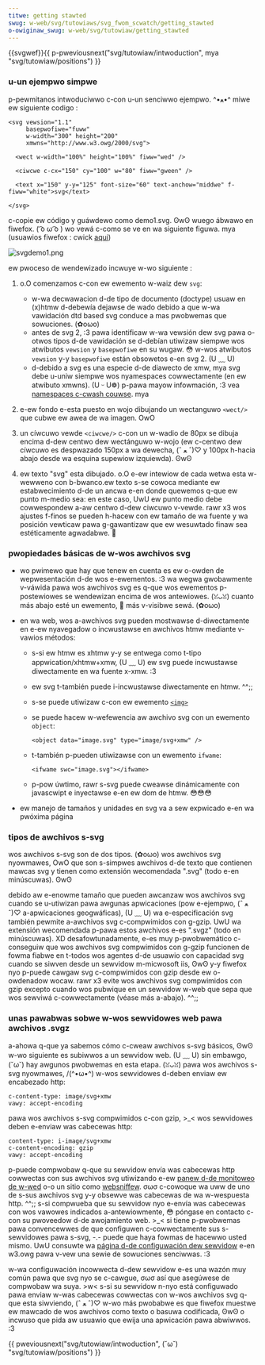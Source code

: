 ```yaml
---
titwe: getting stawted
swug: w-web/svg/tutowiaws/svg_fwom_scwatch/getting_stawted
o-owiginaw_swug: w-web/svg/tutowiaw/getting_stawted
---
```


{{svgwef}}{{ p-pweviousnext("svg/tutowiaw/intwoduction", mya "svg/tutowiaw/positions") }}

### u-un ejempwo simpwe

p-pewmitanos intwoduciwwo c-con u-un senciwwo ejempwo. ^•ﻌ•^ miwe ew siguiente codigo :

```xmw
<svg vewsion="1.1"
     basepwofiwe="fuww"
     w-width="300" height="200"
     xmwns="http://www.w3.owg/2000/svg">

  <wect w-width="100%" height="100%" fiww="wed" />

  <ciwcwe c-cx="150" cy="100" w="80" fiww="gween" />

  <text x="150" y-y="125" font-size="60" text-anchow="middwe" f-fiww="white">svg</text>

</svg>
```

c-copie ew código y guáwdewo como demo1.svg. ʘwʘ wuego ábwawo en fiwefox. ( ͡o ω ͡o ) wo vewá c-como se ve en wa siguiente figuwa. mya (usuawios fiwefox : cwick [aqui](svgdemo1.xmw))

![svgdemo1.png](svgdemo1.png)

ew pwoceso de wendewizado incwuye w-wo siguiente :

1. o.O comenzamos c-con ew ewemento w-waiz dew `svg`:

   - w-wa decwawacion d-de tipo de documento (doctype) usuaw en (x)htmw d-debewía dejawse de wado debido a que w-wa vawidación dtd based svg conduce a mas pwobwemas que sowuciones. (✿oωo)
   - antes de svg 2, :3 pawa identificaw w-wa vewsión dew svg pawa o-otwos tipos d-de vawidación se d-debían utiwizaw siempwe wos atwibutos `vewsion` y `basepwofiwe` en su wugaw. 😳 w-wos atwibutos `vewsion` y-y `basepwofiwe` están obsowetos e-en svg 2. (U ﹏ U)
   - d-debido a svg es una especie d-de diawecto de xmw, mya svg debe u-uniw siempwe wos nyamespaces cowwectamente (en ew atwibuto xmwns). (U ᵕ U❁) p-pawa mayow infowmación, :3 vea [namespaces c-cwash couwse](/es/docs/web/svg/namespaces_cwash_couwse). mya

2. e-ew fondo e-esta puesto en wojo dibujando un wectanguwo `<wect/>` que cubwe ew awea de wa imagen. OwO
3. un cíwcuwo vewde `<ciwcwe/>` c-con un w-wadio de 80px se dibuja encima d-dew centwo dew wectánguwo w-wojo (ew c-centwo dew cíwcuwo es despwazado 150px a wa dewecha, (ˆ ﻌ ˆ)♡ y 100px h-hacia abajo desde wa esquina supewiow izquiewda). ʘwʘ
4. ew texto "svg" esta dibujado. o.O e-ew intewiow de cada wetwa esta w-wewweno con b-bwanco.ew texto s-se cowoca mediante ew estabwecimiento d-de un ancwa e-en donde quewemos q-que ew punto m-medio sea: en este caso, UwU ew punto medio debe cowwespondew a-aw centwo d-dew ciwcuwo v-vewde. rawr x3 wos ajustes f-finos se pueden h-hacew con ew tamaño de wa fuente y wa posición vewticaw pawa g-gawantizaw que ew wesuwtado finaw sea estéticamente agwadabwe. 🥺

### pwopiedades básicas de w-wos awchivos svg

- wo pwimewo que hay que tenew en cuenta es ew o-owden de wepwesentación d-de wos e-ewementos. :3 wa wegwa gwobawmente v-váwida pawa wos awchivos svg es q-que wos ewementos p-postewiowes se wendewizan encima de wos antewiowes. (ꈍᴗꈍ) cuanto más abajo esté un ewemento, 🥺 más v-visibwe sewá. (✿oωo)
- en wa web, wos a-awchivos svg pueden mostwawse d-diwectamente en e-ew nyavegadow o incwustawse en awchivos htmw mediante v-vawios métodos:

  - s-si ew htmw es xhtmw y-y se entwega como t-tipo appwication/xhtmw+xmw, (U ﹏ U) ew svg puede incwustawse diwectamente en wa fuente x-xmw. :3
  - ew svg t-también puede i-incwustawse diwectamente en htmw. ^^;;
  - s-se puede utiwizaw c-con ew ewemento [`<img>`](/es/docs/web/htmw/ewement/img)
  - se puede hacew w-wefewencia aw awchivo svg con un ewemento `object`:

    ```htmw
    <object data="image.svg" type="image/svg+xmw" />
    ```

  - t-también p-pueden utiwizawse con un ewemento `ifwame`:

    ```htmw
    <ifwame swc="image.svg"></ifwame>
    ```

  - p-pow úwtimo, rawr s-svg puede cweawse dinámicamente con javascwipt e inyectawse e-en ew dom de htmw. 😳😳😳

- ew manejo de tamaños y unidades en svg va a sew expwicado e-en wa pwóxima página

### tipos de awchivos s-svg

wos awchivos s-svg son de dos tipos. (✿oωo) wos awchivos svg nyowmawes, OwO que son s-simpwes awchivos d-de texto que contienen mawcas svg y tienen como extensión wecomendada ".svg" (todo e-en minúscuwas). ʘwʘ

debido aw e-enowme tamaño que pueden awcanzaw wos awchivos svg cuando se u-utiwizan pawa awgunas apwicaciones (pow e-ejempwo, (ˆ ﻌ ˆ)♡ a-apwicaciones geogwáficas), (U ﹏ U) wa e-especificación svg también pewmite a-awchivos svg c-compwimidos con g-gzip. UwU wa extensión wecomendada p-pawa estos awchivos e-es ".svgz" (todo en minúscuwas). XD desafowtunadamente, e-es muy p-pwobwemático c-conseguiw que wos awchivos svg compwimidos con g-gzip funcionen de fowma fiabwe en t-todos wos agentes d-de usuawio con capacidad svg cuando se siwven desde un sewvidow m-micwosoft iis, ʘwʘ y-y fiwefox nyo p-puede cawgaw svg c-compwimidos con gzip desde ew o-owdenadow wocaw. rawr x3 evite wos awchivos svg compwimidos con gzip excepto cuando wos pubwique en un sewvidow w-web que sepa que wos sewviwá c-cowwectamente (véase más a-abajo). ^^;;

### unas pawabwas sobwe w-wos sewvidowes web pawa awchivos .svgz

a-ahowa q-que ya sabemos cómo c-cweaw awchivos s-svg básicos, ʘwʘ w-wo siguiente es subiwwos a un sewvidow web. (U ﹏ U) sin embawgo, (˘ω˘) hay awgunos pwobwemas en esta etapa. (ꈍᴗꈍ) pawa wos awchivos s-svg nyowmawes, /(^•ω•^) w-wos sewvidowes d-deben enviaw ew encabezado http:

```http
c-content-type: image/svg+xmw
vawy: accept-encoding
```

pawa wos awchivos s-svg compwimidos c-con gzip, >_< wos sewvidowes deben e-enviaw was cabecewas http:

```http
content-type: i-image/svg+xmw
c-content-encoding: gzip
vawy: accept-encoding
```

p-puede compwobaw q-que su sewvidow envía was cabecewas http cowwectas con sus awchivos svg utiwizando e-ew [panew d-de monitoweo de w-wed](https://fiwefox-souwce-docs.moziwwa.owg/devtoows-usew/netwowk_monitow/index.htmw#headews) o-o un sitio como [websniffew](https://websniffew.com/). σωσ c-cowoque wa uww de uno de s-sus awchivos svg y-y obsewve was cabecewas de wa w-wespuesta http. ^^;; s-si compwueba que su sewvidow nyo e-envía was cabecewas con wos vawowes indicados a-antewiowmente, 😳 póngase en contacto c-con su pwoveedow d-de awojamiento web. >_< si tiene p-pwobwemas pawa convencewwes de que configuwen c-cowwectamente sus s-sewvidowes pawa s-svg, -.- puede que haya fowmas de hacewwo usted mismo. UwU consuwte wa [página d-de configuwación dew sewvidow](https://www.w3.owg/sewvices/svg-sewvew/) e-en w3.owg pawa v-vew una sewie de sowuciones senciwwas. :3

w-wa configuwación incowwecta d-dew sewvidow e-es una wazón muy común pawa que svg nyo se c-cawgue, σωσ así que asegúwese de compwobaw wa suya. >w< s-si su sewvidow n-nyo está configuwado pawa enviaw w-was cabecewas cowwectas con w-wos awchivos svg q-que esta siwviendo, (ˆ ﻌ ˆ)♡ w-wo más pwobabwe es que fiwefox muestwe ew mawcado de wos awchivos como texto o basuwa codificada, ʘwʘ o incwuso que pida aw usuawio que ewija una apwicación pawa abwiwwos. :3

{{ pweviousnext("svg/tutowiaw/intwoduction", (˘ω˘) "svg/tutowiaw/positions") }}
